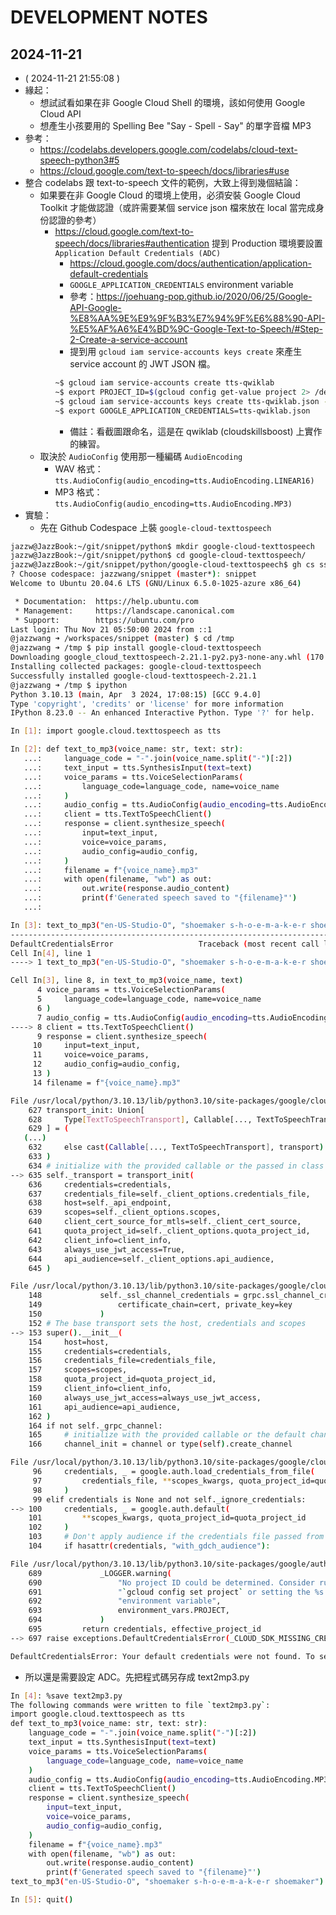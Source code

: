 # DEVELOPMENT NOTES

## 2024-11-21

- ( 2024-11-21 21:55:08 )
- 緣起：
  - 想試試看如果在非 Google Cloud Shell 的環境，該如何使用 Google Cloud API
  - 想產生小孩要用的 Spelling Bee "Say - Spell - Say" 的單字音檔 MP3
- 參考：
  - https://codelabs.developers.google.com/codelabs/cloud-text-speech-python3#5
  - https://cloud.google.com/text-to-speech/docs/libraries#use
- 整合 codelabs 跟 text-to-speech 文件的範例，大致上得到幾個結論：
  - 如果要在非 Google Cloud 的環境上使用，必須安裝 Google Cloud Toolkit 才能做認證（或許需要某個 service json 檔來放在 local 當完成身份認證的參考）
    - https://cloud.google.com/text-to-speech/docs/libraries#authentication 提到 Production 環境要設置 `Application Default Credentials (ADC)`
      - https://cloud.google.com/docs/authentication/application-default-credentials
      - `GOOGLE_APPLICATION_CREDENTIALS` environment variable
      - 參考：https://joehuang-pop.github.io/2020/06/25/Google-API-Google-%E8%AA%9E%E9%9F%B3%E7%94%9F%E6%88%90-API-%E5%AF%A6%E4%BD%9C-Google-Text-to-Speech/#Step-2-Create-a-service-account
      - 提到用 `gcloud iam service-accounts keys create` 來產生 service account 的 JWT JSON 檔。
      ```bash
      ~$ gcloud iam service-accounts create tts-qwiklab
      ~$ export PROJECT_ID=$(gcloud config get-value project 2> /dev/null)
      ~$ gcloud iam service-accounts keys create tts-qwiklab.json --iam-account tts-qwiklab@$PROJECT_ID.iam.gserviceaccount.com
      ~$ export GOOGLE_APPLICATION_CREDENTIALS=tts-qwiklab.json
      ```
      - 備註：看截圖跟命名，這是在 qwiklab (cloudskillsboost) 上實作的練習。
  - 取決於 `AudioConfig` 使用那一種編碼 `AudioEncoding`
    - WAV 格式：`tts.AudioConfig(audio_encoding=tts.AudioEncoding.LINEAR16)`
    - MP3 格式：`tts.AudioConfig(audio_encoding=tts.AudioEncoding.MP3)`
- 實驗：
  - 先在 Github Codespace 上裝 `google-cloud-texttospeech`
```bash
jazzw@JazzBook:~/git/snippet/python$ mkdir google-cloud-texttospeech
jazzw@JazzBook:~/git/snippet/python$ cd google-cloud-texttospeech/
jazzw@JazzBook:~/git/snippet/python/google-cloud-texttospeech$ gh cs ssh
? Choose codespace: jazzwang/snippet (master*): snippet
Welcome to Ubuntu 20.04.6 LTS (GNU/Linux 6.5.0-1025-azure x86_64)

 * Documentation:  https://help.ubuntu.com
 * Management:     https://landscape.canonical.com
 * Support:        https://ubuntu.com/pro
Last login: Thu Nov 21 05:50:00 2024 from ::1
@jazzwang ➜ /workspaces/snippet (master) $ cd /tmp
@jazzwang ➜ /tmp $ pip install google-cloud-texttospeech
Downloading google_cloud_texttospeech-2.21.1-py2.py3-none-any.whl (170 kB)
Installing collected packages: google-cloud-texttospeech
Successfully installed google-cloud-texttospeech-2.21.1
@jazzwang ➜ /tmp $ ipython
Python 3.10.13 (main, Apr  3 2024, 17:08:15) [GCC 9.4.0]
Type 'copyright', 'credits' or 'license' for more information
IPython 8.23.0 -- An enhanced Interactive Python. Type '?' for help.

In [1]: import google.cloud.texttospeech as tts

In [2]: def text_to_mp3(voice_name: str, text: str):
   ...:     language_code = "-".join(voice_name.split("-")[:2])
   ...:     text_input = tts.SynthesisInput(text=text)
   ...:     voice_params = tts.VoiceSelectionParams(
   ...:         language_code=language_code, name=voice_name
   ...:     )
   ...:     audio_config = tts.AudioConfig(audio_encoding=tts.AudioEncoding.MP3)
   ...:     client = tts.TextToSpeechClient()
   ...:     response = client.synthesize_speech(
   ...:         input=text_input,
   ...:         voice=voice_params,
   ...:         audio_config=audio_config,
   ...:     )
   ...:     filename = f"{voice_name}.mp3"
   ...:     with open(filename, "wb") as out:
   ...:         out.write(response.audio_content)
   ...:         print(f'Generated speech saved to "{filename}"')
   ...:

In [3]: text_to_mp3("en-US-Studio-O", "shoemaker s-h-o-e-m-a-k-e-r shoemaker")
---------------------------------------------------------------------------
DefaultCredentialsError                   Traceback (most recent call last)
Cell In[4], line 1
----> 1 text_to_mp3("en-US-Studio-O", "shoemaker s-h-o-e-m-a-k-e-r shoemaker")

Cell In[3], line 8, in text_to_mp3(voice_name, text)
      4 voice_params = tts.VoiceSelectionParams(
      5     language_code=language_code, name=voice_name
      6 )
      7 audio_config = tts.AudioConfig(audio_encoding=tts.AudioEncoding.MP3)
----> 8 client = tts.TextToSpeechClient()
      9 response = client.synthesize_speech(
     10     input=text_input,
     11     voice=voice_params,
     12     audio_config=audio_config,
     13 )
     14 filename = f"{voice_name}.mp3"

File /usr/local/python/3.10.13/lib/python3.10/site-packages/google/cloud/texttospeech_v1/services/text_to_speech/client.py:635, in TextToSpeechClient.__init__(self, credentials, transport, client_options, client_info)
    627 transport_init: Union[
    628     Type[TextToSpeechTransport], Callable[..., TextToSpeechTransport]
    629 ] = (
   (...)
    632     else cast(Callable[..., TextToSpeechTransport], transport)
    633 )
    634 # initialize with the provided callable or the passed in class
--> 635 self._transport = transport_init(
    636     credentials=credentials,
    637     credentials_file=self._client_options.credentials_file,
    638     host=self._api_endpoint,
    639     scopes=self._client_options.scopes,
    640     client_cert_source_for_mtls=self._client_cert_source,
    641     quota_project_id=self._client_options.quota_project_id,
    642     client_info=client_info,
    643     always_use_jwt_access=True,
    644     api_audience=self._client_options.api_audience,
    645 )

File /usr/local/python/3.10.13/lib/python3.10/site-packages/google/cloud/texttospeech_v1/services/text_to_speech/transports/grpc.py:153, in TextToSpeechGrpcTransport.__init__(self, host, credentials, credentials_file, scopes, channel, api_mtls_endpoint, client_cert_source, ssl_channel_credentials, client_cert_source_for_mtls, quota_project_id, client_info, always_use_jwt_access, api_audience)
    148             self._ssl_channel_credentials = grpc.ssl_channel_credentials(
    149                 certificate_chain=cert, private_key=key
    150             )
    152 # The base transport sets the host, credentials and scopes
--> 153 super().__init__(
    154     host=host,
    155     credentials=credentials,
    156     credentials_file=credentials_file,
    157     scopes=scopes,
    158     quota_project_id=quota_project_id,
    159     client_info=client_info,
    160     always_use_jwt_access=always_use_jwt_access,
    161     api_audience=api_audience,
    162 )
    164 if not self._grpc_channel:
    165     # initialize with the provided callable or the default channel
    166     channel_init = channel or type(self).create_channel

File /usr/local/python/3.10.13/lib/python3.10/site-packages/google/cloud/texttospeech_v1/services/text_to_speech/transports/base.py:100, in TextToSpeechTransport.__init__(self, host, credentials, credentials_file, scopes, quota_project_id, client_info, always_use_jwt_access, api_audience, **kwargs)
     96     credentials, _ = google.auth.load_credentials_from_file(
     97         credentials_file, **scopes_kwargs, quota_project_id=quota_project_id
     98     )
     99 elif credentials is None and not self._ignore_credentials:
--> 100     credentials, _ = google.auth.default(
    101         **scopes_kwargs, quota_project_id=quota_project_id
    102     )
    103     # Don't apply audience if the credentials file passed from user.
    104     if hasattr(credentials, "with_gdch_audience"):

File /usr/local/python/3.10.13/lib/python3.10/site-packages/google/auth/_default.py:697, in default(scopes, request, quota_project_id, default_scopes)
    689             _LOGGER.warning(
    690                 "No project ID could be determined. Consider running "
    691                 "`gcloud config set project` or setting the %s "
    692                 "environment variable",
    693                 environment_vars.PROJECT,
    694             )
    695         return credentials, effective_project_id
--> 697 raise exceptions.DefaultCredentialsError(_CLOUD_SDK_MISSING_CREDENTIALS)

DefaultCredentialsError: Your default credentials were not found. To set up Application Default Credentials, see https://cloud.google.com/docs/authentication/external/set-up-adc for more information.
```
- 所以還是需要設定 ADC。先把程式碼另存成 text2mp3.py
```bash
In [4]: %save text2mp3.py
The following commands were written to file `text2mp3.py`:
import google.cloud.texttospeech as tts
def text_to_mp3(voice_name: str, text: str):
    language_code = "-".join(voice_name.split("-")[:2])
    text_input = tts.SynthesisInput(text=text)
    voice_params = tts.VoiceSelectionParams(
        language_code=language_code, name=voice_name
    )
    audio_config = tts.AudioConfig(audio_encoding=tts.AudioEncoding.MP3)
    client = tts.TextToSpeechClient()
    response = client.synthesize_speech(
        input=text_input,
        voice=voice_params,
        audio_config=audio_config,
    )
    filename = f"{voice_name}.mp3"
    with open(filename, "wb") as out:
        out.write(response.audio_content)
        print(f'Generated speech saved to "{filename}"')
text_to_mp3("en-US-Studio-O", "shoemaker s-h-o-e-m-a-k-e-r shoemaker")

In [5]: quit()
```